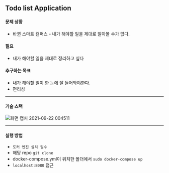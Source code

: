 ## Todo list Application

#### 문제 상황
- 바뀐 스마트 캠퍼스 - 내가 해야할 일을 제대로 알아볼 수가 없다.

#### 필요
- 내가 해야할 일을 제대로 정리하고 싶다

#### 추구하는 목표
- 내가 해야할 일이 한 눈에 잘 들어와야한다.
- 편리성

----------------

#### 기술 스택

![화면 캡처 2021-09-22 004511](https://user-images.githubusercontent.com/62214428/134203269-5120ac49-57af-4903-b4a4-99a950037cc6.png)


----------

#### 실행 방법
- `도커 엔진 설치 필수`
- 해당 repo `git clone`
- docker-compose.yml이 위치한 폴더에서 `sudo docker-compose up`
- `localhost:8080` 접근
